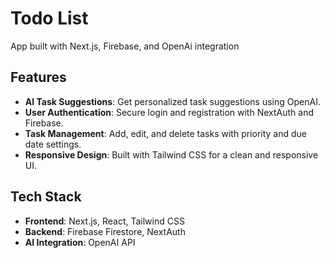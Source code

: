 # Todo List

App built with Next.js, Firebase, and OpenAi integration
## Features

- **AI Task Suggestions**: Get personalized task suggestions using OpenAI.
- **User Authentication**: Secure login and registration with NextAuth and Firebase.
- **Task Management**: Add, edit, and delete tasks with priority and due date settings.
- **Responsive Design**: Built with Tailwind CSS for a clean and responsive UI.

## Tech Stack

- **Frontend**: Next.js, React, Tailwind CSS
- **Backend**: Firebase Firestore, NextAuth
- **AI Integration**: OpenAI API

